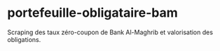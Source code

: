 # portefeuille-obligataire-bam
Scraping des taux zéro-coupon de Bank Al-Maghrib et valorisation des obligations.
